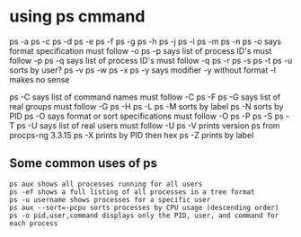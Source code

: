 # using ps cmmand

ps -a
ps -c
ps -d
ps -e
ps -f
ps -g
ps -h
ps -j
ps -l
ps -m
ps -n
ps -o says format specification must follow -o
ps -p says list of process ID's must follow -p
ps -q says list of process ID's must follow -q
ps -r
ps -s
ps -t
ps -u sorts by user?
ps -v
ps -w
ps -x
ps -y says modifier -y without format -l makes no sense

ps -C says list of command names must follow -C
ps -F
ps -G says list of real groups must follow -G
ps -H
ps -L
ps -M sorts by label
ps -N sorts by PID
ps -O says format or sort specifications must follow -O
ps -P
ps -S
ps -T
ps -U says list of real users must follow -U
ps -V prints version ps from procps-ng 3.3.15
ps -X prints by PID then hex
ps -Z prints by label

## Some common uses of ps

    ps aux shows all processes running for all users
    ps -ef shows a full listing of all processes in a tree format
    ps -u username shows processes for a specific user
    ps aux --sort=-pcpu sorts processes by CPU usage (descending order)
    ps -o pid,user,command displays only the PID, user, and command for each process
